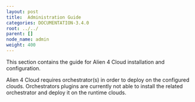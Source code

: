 ```yaml
---
layout: post
title:  Administration Guide
categories: DOCUMENTATION-3.4.0
root: ../../
parent: []
node_name: admin
weight: 400
---
```


This section contains the guide for Alien 4 Cloud installation and configuration.

Alien 4 Cloud requires orchestrator(s) in order to deploy on the configured clouds. Orchestrators plugins are currently not able to install the related orchestrator and deploy it on the runtime clouds.
